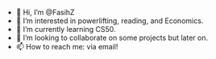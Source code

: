 - 👋 Hi, I’m @FasihZ
- 👀 I’m interested in powerlifting, reading, and Economics.
- 🌱 I’m currently learning CS50.
- 💞️ I’m looking to collaborate on some projects but later on.
- 📫 How to reach me: via email!

<!---
FasihZ/FasihZ is a ✨ special ✨ repository because its `README.md` (this file) appears on your GitHub profile.
You can click the Preview link to take a look at your changes.
--->
